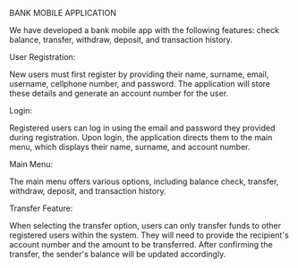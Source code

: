 BANK MOBILE APPLICATION

We have developed a bank mobile app with the following features: check balance, transfer, withdraw, deposit, and transaction history.

User Registration:

New users must first register by providing their name, surname, email, username, cellphone number, and password. The application will store these details and generate an account number for the user.

Login:

Registered users can log in using the email and password they provided during registration. Upon login, the application directs them to the main menu, which displays their name, surname, and account number.

Main Menu:

The main menu offers various options, including balance check, transfer, withdraw, deposit, and transaction history.

Transfer Feature:

When selecting the transfer option, users can only transfer funds to other registered users within the system. They will need to provide the recipient's account number and the amount to be transferred. After confirming the transfer, the sender's balance will be updated accordingly.
